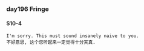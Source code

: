 ### day196 Fringe
#### S10-4
```buildoutcfg
I'm sorry. This must sound insanely naive to you.
不好意思, 这个您听起来一定觉得十分天真. 
```